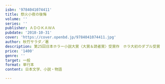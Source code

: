 ```yaml
---
isbn: '9784041074411'
title: 祭火小夜の後悔
volume: ''
series: ''
publisher: ＡＤＯＫＡＷＡ
pubdate: '2018-10-31'
cover: 'https://cover.openbd.jp/9784041074411.jpg'
author: 秋竹サラダ／著
description: 第25回日本ホラー小説大賞〈大賞＆読者賞〉受賞作　ホラ大初のダブル受賞
price: '1400'
genre: ''
target: 一般
format: 単行本
content: 日本文学、小説・物語

---
```

